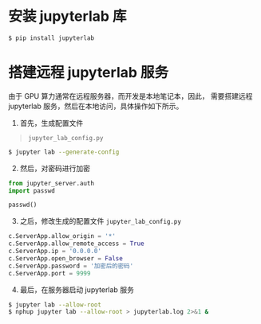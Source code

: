 

# 安装 jupyterlab 库

```bash
$ pip install jupyterlab
```

# 搭建远程 jupyterlab 服务

由于 GPU 算力通常在远程服务器，而开发是本地笔记本，因此，
需要搭建远程 jupyterlab 服务，然后在本地访问，具体操作如下所示。

1. 首先，生成配置文件

> `jupyter_lab_config.py`

```bash
$ jupyter lab --generate-config
```

2. 然后，对密码进行加密

```python
from jupyter_server.auth
import passwd

passwd()
```

3. 之后，修改生成的配置文件 `jupyter_lab_config.py`

```python
c.ServerApp.allow_origin = '*'
c.ServerApp.allow_remote_access = True
c.ServerApp.ip = '0.0.0.0'
c.ServerApp.open_browser = False  
c.ServerApp.password = '加密后的密码'
c.ServerApp.port = 9999
```

4. 最后，在服务器启动 jupyterlab 服务

```bash
$ jupyter lab --allow-root
$ nphup jupyter lab --allow-root > jupyterlab.log 2>&1 &
```
